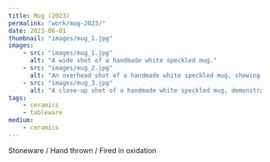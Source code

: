 ```yaml
---
title: Mug (2023)
permalink: "work/mug-2023/"
date: 2023-06-01
thumbnail: "images/mug_1.jpg"
images:
    - src: "images/mug_1.jpg"
      alt: "A wide shot of a handmade white speckled mug."
    - src: "images/mug_2.jpg"
      alt: "An overhead shot of a handmade white speckled mug, showing how the glaze breaks around the rim."
    - src: "images/mug_3.jpg"
      alt: "A close-up shot of a handmade white speckled mug, demonstrating the speckle pattern."
tags: 
    - ceramics
    - tableware
medium: 
    - ceramics
---
```


Stoneware / Hand thrown / Fired in oxidation